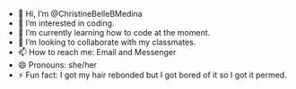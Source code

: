 - 👋 Hi, I’m @ChristineBelleBMedina
- 👀 I’m interested in coding.
- 🌱 I’m currently learning how to code at the moment.
- 💞️ I’m looking to collaborate with my classmates.
- 📫 How to reach me: Email and Messenger
- 😄 Pronouns: she/her
- ⚡ Fun fact: I got my hair rebonded but I got bored of it so I got it permed.

<!---
ChristineBelleBMedina/ChristineBelleBMedina is a ✨ special ✨ repository because its `README.md` (this file) appears on your GitHub profile.
You can click the Preview link to take a look at your changes.
--->
